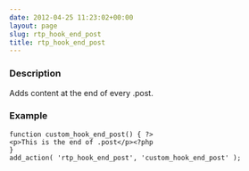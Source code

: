 ```yaml
---
date: 2012-04-25 11:23:02+00:00
layout: page
slug: rtp_hook_end_post
title: rtp_hook_end_post
---
```


### Description


Adds content at the end of every .post.


### Example



    
    function custom_hook_end_post() { ?>
    <p>This is the end of .post</p><?php
    }
    add_action( 'rtp_hook_end_post', 'custom_hook_end_post' );
